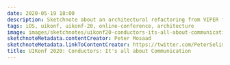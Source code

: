 ```yaml
---
date: 2020-05-19 18:00
description: Sketchnote about an architectural refactoring from VIPER from UIKonf 2020 (online conference)
tags: iOS, uikonf, uikonf-20, online-conference, architecture
image: images/sketchnotes/uikonf20-conductors-its-all-about-communication-small.jpg
sketchnoteMetadata.contentCreator: Peter Mosaad
sketchnoteMetadata.linkToContentCreator: https://twitter.com/PeterSelim
title: UIKonf 2020: Conductors: It's all about Communication
---
```

